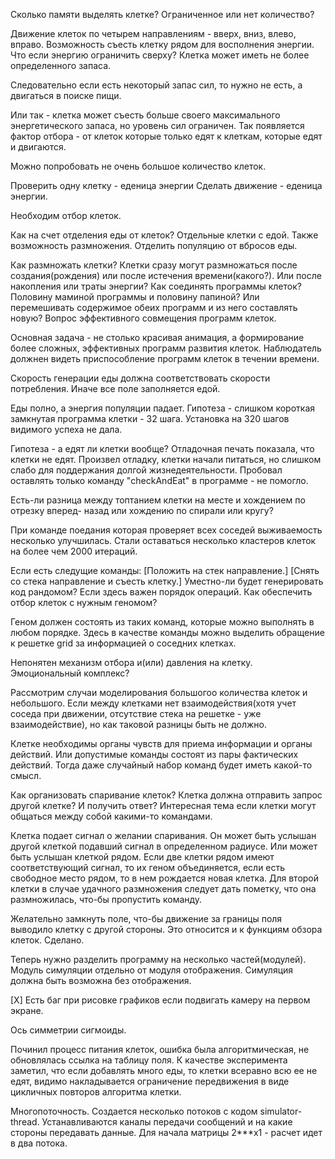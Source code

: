 Сколько памяти выделять клетке? Ограниченное или нет количество?

Движение клеток по четырем направлениям - вверх, вниз, влево, вправо.
Возможность съесть клетку рядом для восполнения энергии.
Что если энергию ограничить сверху? Клетка может иметь не более определенного
запаса. 

Следовательно если есть некоторый запас сил, то нужно не есть, а
двигаться в поиске пищи.

Или так - клетка может съесть больше своего максимального энергетического
запаса, но уровень сил ограничен. Так появляется фактор отбора - от клеток
которые только едят к клеткам, которые едят и двигаются.

Можно попробовать не очень большое количество клеток.

Проверить одну клетку - еденица энергии
Сделать движение - еденица энергии.

Необходим отбор клеток.

Как на счет отделения еды от клеток? Отдельные клетки с едой. Также
возможность размножения. Отделить популяцию от вбросов еды.

Как размножать клетки? Клетки сразу могут размножаться после создания(рождения)
или после истечения времени(какого?). Или после накопления или траты
энергии? Как соединять программы клеток? Половину маминой программы и
половину папиной? Или перемешивать содержимое обеих программ и из него
составлять новую? Вопрос эффективного совмещения программ клеток.

Основная задача - не столько красивая анимация, а формирование более
сложных, эффективных программ развития клеток. Наблюдатель должнен видеть
приспособление программ клеток в течении времени.

Скорость генерации еды должна соответствовать скорости потребления. Иначе
все поле заполняется едой.

Еды полно, а энергия популяции падает. Гипотеза - слишком короткая замкнутая
программа клетки - 32 шага. Установка на 320 шагов видимого успеха не дала.

Гипотеза - а едят ли клетки вообще? Отладочная печать показала, что клетки
не едят. Произвел отладку, клетки начали питаться, но слишком слабо для
поддержания долгой жизнедеятельности. Пробовал оставлять только команду
"checkAndEat" в программе - не помогло.

Есть-ли разница между топтанием клетки на месте и хождением по отрезку вперед-
назад или хождению по спирали или кругу?

При команде поедания которая проверяет всех соседей выживаемость несколько
улучшилась. Стали оставаться несколько кластеров клеток на более чем 2000
итераций.

Если есть следущие команды:
[Положить на стек направление.]
[Снять со стека направление и съесть клетку.]
Уместно-ли будет генерировать код рандомом? Если здесь важен порядок
операций. Как обеспечить отбор клеток с нужным геномом?

Геном должен состоять из таких команд, которые можно выполнять в любом порядке.
Здесь в качестве команды можно выделить обращение к решетке grid за информацией
о соседних клетках.

Непонятен механизм отбора и(или) давления на клетку. Эмоциональный комплекс?

Рассмотрим случаи моделирования большогоо количества клеток и небольшого.
Если между клетками нет взаимодействия(хотя учет соседа при движении, отсутствие
стека на решетке - уже взаимодействие), но как таковой разницы быть не должно.

Клетке необходимы органы чувств для приема информации и органы действий.
Или допустимые команды состоят из пары фактических действий. Тогда даже
случайный набор команд будет иметь какой-то смысл.

Как организовать спаривание клеток? Клетка должна отправить запрос другой
клетке? И получить ответ? Интересная тема если клетки могут общаться между
собой какими-то командами.

Клетка подает сигнал о желании спаривания. Он может быть услышан другой
клеткой подавший сигнал в определенном радиусе. Или может быть услышан
клеткой рядом. Если две клетки рядом имеют соответствующий сигнал,
то их геном объединяется, если есть свободное место рядом, то в нем рождается
новая клетка. Для второй клетки в случае удачного размножения следует дать
пометку, что она размножилась, что-бы пропустить команду.

Желательно замкнуть поле, что-бы движение за границы поля выводило клетку с
другой стороны. Это относится и к функциям обзора клеток.
Сделано.

Теперь нужно разделить программу на несколько частей(модулей).
Модуль симуляции отдельно от модуля отображения. Симуляция должна быть
возможна без отображения. 

[X] Есть баг при рисовке графиков если подвигать камеру на первом экране.

Ось симметрии сигмоиды.

Починил процесс питания клеток, ошибка была алгоритмическая, не обновлялась
ссылка на таблицу поля. К качестве эксперимента заметил, что если добавлять
много еды, то клетки всеравно всю ее не едят, видимо накладывается ограничение
передвижения в виде цикличных повторов алгоритма клетки.

Многопоточность. Создается несколько потоков с кодом simulator-thread.
Устанавливаются каналы передачи сообщений и на какие стороны передавать
данные. Для начала матрицы 2***x1 - расчет идет в два потока.
